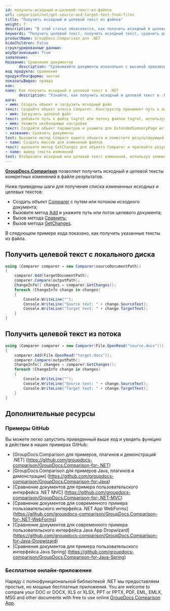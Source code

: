 ```yaml
---
id: получить-исходный-и-целевой-текст-из-файлов
url: comparison/net/get-source-and-target-text-from-files
title: "Получить исходный и целевой текст из файлов"
weight: 7
description: "В этой статье объясняется, как получить исходный и целевой тексты конкретных изменений с помощью GroupDocs.Comparison для .NET."
keywords: "Получить целевой текст, получить исходный текст, сравнить документы, сравнить документы, сравнить файлы"
productName: GroupDocs.Comparison для .NET
hideChildren: False
структурированные данные:
шоуОрганизация: True
заявление:
Название: Сравнение документов
      description: "Сравнивайте документы изначально с высокой производительностью, используя язык C# и GroupDocs.Comparison для .NET."
код продукта: сравнение
продуктПлатформа: чистая
показатьВидео: правда
как:
name: Как получить исходный и целевой текст в .NET
      description: "Узнайте, как получить исходный и целевой текст в .NET шаг за шагом"
шаги:
- имя: Создать объект и загрузить исходный файл
текст: Создайте объект класса Comparer. Конструктор принимает путь к исходному файлу или параметр потока исходного файла. Вы можете указать абсолютный или относительный путь к файлу в соответствии с вашими требованиями.
- имя: Загрузить целевой файл
текст: добавьте путь к файлу tagret или потоку файлов tagret, используя метод Add.
- имя: Укажите необходимые настройки
текст: Создайте объект параметров и укажите для ExtendedSummaryPage истинное значение.
- название: Сравнить документы
text: Вызовите метод Compare вашего объекта и поместите результирующий параметр пути к файлу.
- name: Создать массив для изменений файлов
текст: вызовите метод GetChanges для объекта Comparer и присвойте результат массиву типа ChangeInfo.
- name: вывод текста изменений
text: Отобразите исходный или целевой текст изменений, используя элемент массива информации об изменениях.
---
```

[**GroupDocs.Comparison**](https://products.groupdocs.com/comparison/net) позволяет получить исходный и целевой тексты конкретных изменений в файле результатов.

Ниже приведены шаги для получения списка измененных исходных и целевых текстов:

* Создать объект [Comparer](https://apireference.groupdocs.com/net/comparison/groupdocs.comparison/comparer) с путем или потоком исходного документа;
* Вызовите метод [Add](https://apireference.groupdocs.com/net/comparison/groupdocs.comparison/comparer/methods/add/index) и укажите путь или поток целевого документа;
* Вызов метода [Сравнить](https://apireference.groupdocs.com/net/comparison/groupdocs.comparison/comparer/methods/compare);
* Вызов метода [GetChanges](https://apireference.groupdocs.com/net/comparison/groupdocs.comparison/comparer/methods/getchanges).

В следующем примере кода показано, как получить указанные тексты из файла.

## Получить целевой текст с локального диска

```csharp
using (Comparer comparer = new Comparer(sourceDocumentPath))
{
    comparer.Add(targetDocumentPath);
    comparer.Compare(outputPath);
    ChangeInfo[] changes = comparer.GetChanges();
    foreach (ChangeInfo change in changes)
    {
        Console.WriteLine("");
        Console.WriteLine("Source text: " + change.SourceText);
        Console.WriteLine("Target text: " + change.TargetText);
    }
}
```

## Получить целевой текст из потока

```csharp
using (Comparer comparer = new Comparer(File.OpenRead("source.docx")))
{
    comparer.Add(File.OpenRead("target.docx"));
    comparer.Compare(outputPath);
    ChangeInfo[] changes = comparer.GetChanges();
    foreach (ChangeInfo change in changes)
    {
        Console.WriteLine("");
        Console.WriteLine("Source text: " + change.SourceText);
        Console.WriteLine("Target text: " + change.TargetText);
    }
}
```

## Дополнительные ресурсы

### Примеры GitHub
Вы можете легко запустить приведенный выше код и увидеть функцию в действии в наших примерах GitHub:
* [GroupDocs.Comparison для примеров, плагинов и демонстраций .NET] (https://github.com/groupdocs-comparison/GroupDocs.Comparison-for-.NET)
* [GroupDocs.Comparison для примеров Java, плагинов и демонстрации] (https://github.com/groupdocs-comparison/GroupDocs.Comparison-for-Java)
* [Сравнение документов для примера пользовательского интерфейса .NET MVC] (https://github.com/groupdocs-comparison/GroupDocs.Comparison-for-.NET-MVC)
* [Сравнение документов для современного примера пользовательского интерфейса .NET App WebForms] (https://github.com/groupdocs-comparison/GroupDocs.Comparison-for-.NET-WebForms)
* [Сравнение документов для современного примера пользовательского интерфейса Java App Dropwizard] (https://github.com/groupdocs-comparison/GroupDocs.Comparison-for-Java-Dropwizard)
* [Сравнение документов для примера пользовательского интерфейса Java Spring] (https://github.com/groupdocs-comparison/GroupDocs.Comparison-for-Java-Spring)
    

### Бесплатное онлайн-приложение
Наряду с полнофункциональной библиотекой .NET мы предоставляем простые, но мощные бесплатные приложения.
You are welcome to compare your DOC or DOCX, XLS or XLSX, PPT or PPTX, PDF, EML, EMLX, MSG and other documents with free to use online [GroupDocs Comparison App](https://products.groupdocs.app/comparison).
